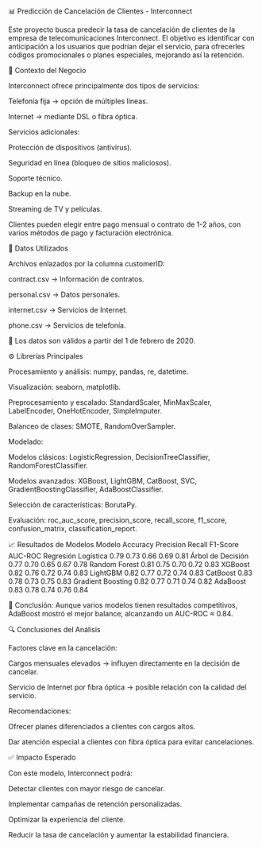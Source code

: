 📊 Predicción de Cancelación de Clientes - Interconnect

Este proyecto busca predecir la tasa de cancelación de clientes de la empresa de telecomunicaciones Interconnect.
El objetivo es identificar con anticipación a los usuarios que podrían dejar el servicio, para ofrecerles códigos promocionales o planes especiales, mejorando así la retención.

🏢 Contexto del Negocio

Interconnect ofrece principalmente dos tipos de servicios:

Telefonía fija → opción de múltiples líneas.

Internet → mediante DSL o fibra óptica.

Servicios adicionales:

Protección de dispositivos (antivirus).

Seguridad en línea (bloqueo de sitios maliciosos).

Soporte técnico.

Backup en la nube.

Streaming de TV y películas.

Clientes pueden elegir entre pago mensual o contrato de 1-2 años, con varios métodos de pago y facturación electrónica.

📂 Datos Utilizados

Archivos enlazados por la columna customerID:

contract.csv → Información de contratos.

personal.csv → Datos personales.

internet.csv → Servicios de Internet.

phone.csv → Servicios de telefonía.

📅 Los datos son válidos a partir del 1 de febrero de 2020.

⚙️ Librerías Principales

Procesamiento y análisis: numpy, pandas, re, datetime.

Visualización: seaborn, matplotlib.

Preprocesamiento y escalado: StandardScaler, MinMaxScaler, LabelEncoder, OneHotEncoder, SimpleImputer.

Balanceo de clases: SMOTE, RandomOverSampler.

Modelado:

Modelos clásicos: LogisticRegression, DecisionTreeClassifier, RandomForestClassifier.

Modelos avanzados: XGBoost, LightGBM, CatBoost, SVC, GradientBoostingClassifier, AdaBoostClassifier.

Selección de características: BorutaPy.

Evaluación: roc_auc_score, precision_score, recall_score, f1_score, confusion_matrix, classification_report.

📈 Resultados de Modelos
Modelo	Accuracy	Precision	Recall	F1-Score	AUC-ROC
Regresión Logística	0.79	0.73	0.66	0.69	0.81
Árbol de Decisión	0.77	0.70	0.65	0.67	0.78
Random Forest	0.81	0.75	0.70	0.72	0.83
XGBoost	0.82	0.76	0.72	0.74	0.83
LightGBM	0.82	0.77	0.72	0.74	0.83
CatBoost	0.83	0.78	0.73	0.75	0.83
Gradient Boosting	0.82	0.77	0.71	0.74	0.82
AdaBoost	0.83	0.78	0.74	0.76	0.84

📌 Conclusión: Aunque varios modelos tienen resultados competitivos, AdaBoost mostró el mejor balance, alcanzando un AUC-ROC ≈ 0.84.

🔍 Conclusiones del Análisis

Factores clave en la cancelación:

Cargos mensuales elevados → influyen directamente en la decisión de cancelar.

Servicio de Internet por fibra óptica → posible relación con la calidad del servicio.

Recomendaciones:

Ofrecer planes diferenciados a clientes con cargos altos.

Dar atención especial a clientes con fibra óptica para evitar cancelaciones.

✅ Impacto Esperado

Con este modelo, Interconnect podrá:

Detectar clientes con mayor riesgo de cancelar.

Implementar campañas de retención personalizadas.

Optimizar la experiencia del cliente.

Reducir la tasa de cancelación y aumentar la estabilidad financiera.